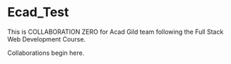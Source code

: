 # Ecad_Test
This is COLLABORATION ZERO for Acad Gild team following the 
Full Stack Web Development Course. 

Collaborations begin here.
